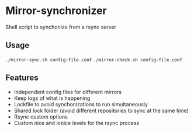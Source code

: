 Mirror-synchronizer
===================

Shell script to synchonize from a rsync server

Usage
-----
`./mirror-sync.sh config-file.conf`
`./mirror-check.sh config-file.conf`

Features
--------

 * Independent config files for different mirrors
 * Keep logs of what is happening
 * Lockfile to avoid synchonizations to run simultaneously
 * Shared lock folder (avoid different repositories to sync at the same time)
 * Rsync custom options
 * Custom nice and ionice levels for the rsync process

